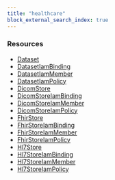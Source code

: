 ```yaml
---
title: "healthcare"
block_external_search_index: true
---
```


<!-- WARNING: this file was generated by Pulumi Docs Generator. -->
<!-- Do not edit by hand unless you're certain you know what you are doing! -->

<h3>Resources</h3>
<ul class="api">
    <li><a href="dataset"><span class="symbol resource"></span>Dataset</a></li>
    <li><a href="datasetiambinding"><span class="symbol resource"></span>DatasetIamBinding</a></li>
    <li><a href="datasetiammember"><span class="symbol resource"></span>DatasetIamMember</a></li>
    <li><a href="datasetiampolicy"><span class="symbol resource"></span>DatasetIamPolicy</a></li>
    <li><a href="dicomstore"><span class="symbol resource"></span>DicomStore</a></li>
    <li><a href="dicomstoreiambinding"><span class="symbol resource"></span>DicomStoreIamBinding</a></li>
    <li><a href="dicomstoreiammember"><span class="symbol resource"></span>DicomStoreIamMember</a></li>
    <li><a href="dicomstoreiampolicy"><span class="symbol resource"></span>DicomStoreIamPolicy</a></li>
    <li><a href="fhirstore"><span class="symbol resource"></span>FhirStore</a></li>
    <li><a href="fhirstoreiambinding"><span class="symbol resource"></span>FhirStoreIamBinding</a></li>
    <li><a href="fhirstoreiammember"><span class="symbol resource"></span>FhirStoreIamMember</a></li>
    <li><a href="fhirstoreiampolicy"><span class="symbol resource"></span>FhirStoreIamPolicy</a></li>
    <li><a href="hl7store"><span class="symbol resource"></span>Hl7Store</a></li>
    <li><a href="hl7storeiambinding"><span class="symbol resource"></span>Hl7StoreIamBinding</a></li>
    <li><a href="hl7storeiammember"><span class="symbol resource"></span>Hl7StoreIamMember</a></li>
    <li><a href="hl7storeiampolicy"><span class="symbol resource"></span>Hl7StoreIamPolicy</a></li>
</ul>

